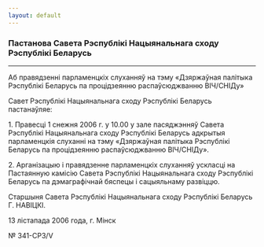 ```yaml
---
layout: default
---
```


### Пастанова Савета Рэспублікі Нацыянальнага сходу Рэспублікі Беларусь

****

<span class="underline"></span>

Аб правядзенні парламенцкіх слуханняў на тэму «Дзяржаўная палітыка
Рэспублікі Беларусь па процідзеянню распаўсюджванню ВIЧ/СНIДу»

Савет Рэспублікі Нацыянальнага сходу Рэспублікі Беларусь пастанаўляе:

1\. Правесці 1 снежня 2006 г. у 10.00 у зале пасяджэнняў Савета
Рэспублікі Нацыянальнага сходу Рэспублікі Беларусь адкрытыя
парламенцкія слуханні на тэму «Дзяржаўная палітыка Рэспублікі
Беларусь па процідзеянню распаўсюджванню ВIЧ/СНIДу».

2\. Арганізацыю і правядзенне парламенцкіх слуханняў ускласці на
Пастаянную камісію Савета Рэспублікі Нацыянальнага сходу
Рэспублікі Беларусь па дэмаграфічнай бяспецы і сацыяльнаму
развіццю.

Старшыня Савета Рэспублікі Нацыянальнага сходу Рэспублікі Беларусь Г.
НАВIЦКI.

13 лістапада 2006 года, г. Мінск

№ 341-СР3/V
